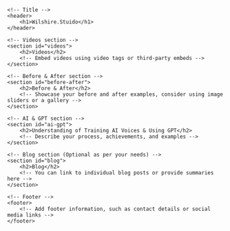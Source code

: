 <!DOCTYPE html>
<html lang="en">
<head>
    <meta charset="UTF-8">
    <meta name="viewport" content="width=device-width, initial-scale=1.0">
    <title>Wilshire.Stuido</title>
    <!-- Add your CSS links here -->
</head>
<body>
    <!-- Navbar section -->
    <nav>
        <!-- Add links for each section or external links here -->
    </nav>

    <!-- Title -->
    <header>
        <h1>Wilshire.Stuido</h1>
    </header>

    <!-- Videos section -->
    <section id="videos">
        <h2>Videos</h2>
        <!-- Embed videos using video tags or third-party embeds -->
    </section>

    <!-- Before & After section -->
    <section id="before-after">
        <h2>Before & After</h2>
        <!-- Showcase your before and after examples, consider using image sliders or a gallery -->
    </section>

    <!-- AI & GPT section -->
    <section id="ai-gpt">
        <h2>Understanding of Training AI Voices & Using GPT</h2>
        <!-- Describe your process, achievements, and examples -->
    </section>

    <!-- Blog section (Optional as per your needs) -->
    <section id="blog">
        <h2>Blog</h2>
        <!-- You can link to individual blog posts or provide summaries here -->
    </section>

    <!-- Footer -->
    <footer>
        <!-- Add footer information, such as contact details or social media links -->
    </footer>
</body>
</html>
